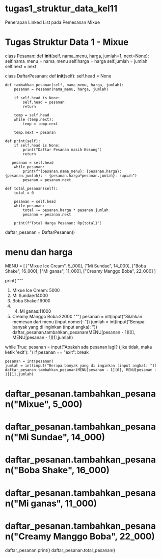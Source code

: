# tugas1_struktur_data_kel11
Penerapan Linked List pada Pemesanan Mixue

# Tugas Struktur Data 1 - Mixue

class Pesanan:
    def __init__(self, nama_menu, harga, jumlah=1, next=None):
        self.nama_menu = nama_menu
        self.harga = harga
        self.jumlah = jumlah
        self.next = next

class DaftarPesanan:
    def __init__(self):
        self.head = None
    
    def tambahkan_pesanan(self, nama_menu, harga, jumlah):
        pesanan = Pesanan(nama_menu, harga, jumlah)

        if self.head is None:
            self.head = pesanan
            return

        temp = self.head
        while (temp.next):
            temp = temp.next

        temp.next = pesanan
    
    def print(self):
        if self.head is None:
            print("Daftar Pesanan masih Kosong")
            return

       pesanan = self.head
        while pesanan:
            print(f"{pesanan.nama_menu}: {pesanan.harga}: {pesanan.jumlah}: - {pesanan.harga*pesanan.jumlah}: rupiah")
            pesanan = pesanan.next
    
    def total_pesanan(self):
        total = 0
        
        pesanan = self.head
        while pesanan:
            total += pesanan.harga * pesanan.jumlah
            pesanan = pesanan.next
        
        print(f"Total Harga Pesanan: Rp{total}")

daftar_pesanan = DaftarPesanan()

# menu dan harga 
MENU = [
    ["Mixue Ice Cream", 5_000], 
    ["Mi Sundae", 14_000], 
    ["Boba Shake", 16_000], 
    ["Mi ganas", 11_000], 
    ["Creamy Manggo Boba", 22_000]
    ] 


print(
"""
1. Mixue Ice Cream: 5000
2. Mi Sundae:14000
3. Boba Shake:16000
4. 4. Mi ganas:11000
5. Creamy Manggo Boba:22000
""")
pesanan = int(input("Silahkan memesan dari menu (input nomer): "))
jumlah = int(input("Berapa banyak yang di inginkan (input angka): "))
daftar_pesanan.tambahkan_pesanan(MENU[pesanan - 1][0], MENU[pesanan - 1][1],jumlah)


while True:
    pesanan = input("Apakah ada pesanan lagi? (jika tidak, maka ketik 'exit'): ")
    if pesanan == "exit":
        break

    pesanan = int(pesanan)
    jumlah = int(input("Berapa banyak yang di inginkan (input angka): "))
    daftar_pesanan.tambahkan_pesanan(MENU[pesanan - 1][0], MENU[pesanan - 1][1],jumlah)

# daftar_pesanan.tambahkan_pesanan("Mixue", 5_000)
# daftar_pesanan.tambahkan_pesanan("Mi Sundae", 14_000)
# daftar_pesanan.tambahkan_pesanan("Boba Shake", 16_000)
# daftar_pesanan.tambahkan_pesanan("Mi ganas", 11_000)
# daftar_pesanan.tambahkan_pesanan("Creamy Manggo Boba", 22_000)

daftar_pesanan.print()
daftar_pesanan.total_pesanan()
